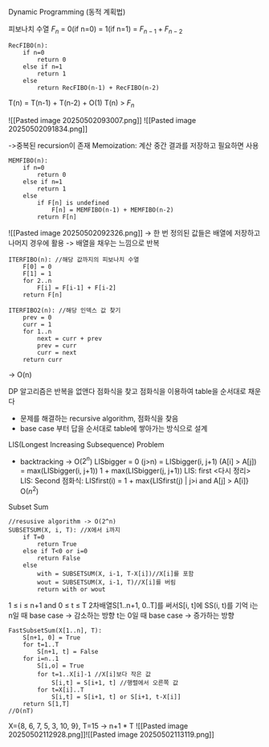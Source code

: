 
Dynamic Programming (동적 계획법)

피보나치 수열
$F_n$ = 0(if n=0)
	= 1(if n=1)
	= $F_{n-1} + F_{n-2}$

```
RecFIBO(n):
	if n=0
		return 0
	else if n=1
		return 1
	else 
		return RecFIBO(n-1) + RecFIBO(n-2)
```

T(n) = T(n-1) + T(n-2) + O(1)
T(n) > $F_n$

![[Pasted image 20250502093007.png]]
![[Pasted image 20250502091834.png]]

->중복된 recursion이 존재
Memoization: 계산 중간 결과를 저장하고 필요하면 사용
```
MEMFIBO(n):
	if n=0
		return 0
	else if n=1
		return 1
	else 
		if F[n] is undefined
			F[n] = MEMFIBO(n-1) + MEMFIBO(n-2)
		return F[n]
```
![[Pasted image 20250502092326.png]]
-> 한 번 정의된 값들은 배열에 저장하고 나머지 경우에 활용
-> 배열을 채우는 느낌으로 반복
```
ITERFIBO(n): //해당 값까지의 피보나치 수열
	F[0] = 0
	F[1] = 1
	for 2..n
		F[i] = F[i-1] + F[i-2]
	return F[n]
```
```
ITERFIBO2(n): //해당 인덱스 값 찾기
	prev = 0
	curr = 1
	for 1..n
		next = curr + prev
		prev = curr
		curr = next
	return curr
```
-> O(n)

DP 알고리즘은 반복을 없앤다
점화식을 찾고 점화식을 이용하여 table을 순서대로 채운다
- 문제를 해결하는 recursive algorithm, 점화식을 찾음
- base case 부터 답을 순서대로 table에 쌓아가는 방식으로 설계

LIS(Longest Increasing Subsequence) Problem
- backtracking -> O($2^n$)
LISbigger = 0 (j>n)
		= LISbigger(i, j+1) (A[i] > A[j])
		= max(LISbigger(i, j+1))
		 1 + max(LISbigger(j, j+1))
LIS: first
<다시 정리>
LIS: Second
점화식: LISfirst(i) = 1 + max{LISfirst(j) | j>i and A[j] > A[i]}
O($n^2$)

Subset Sum
```
//resusive algorithm -> O(2^n)
SUBSETSUM(X, i, T): //X에서 i까지
	if T=0
		return True
	else if T<0 or i=0
		return False
	else
		with = SUBSETSUM(X, i-1, T-X[i])//X[i]를 포함
		wout = SUBSETSUM(X, i-1, T)//X[i]를 버림
		return with or wout
```
1 ≤ i ≤ n+1 and 0 ≤ t ≤ T
2차배열S[1..n+1, 0..T]를 써서S[i, t]에 SS(i, t)를 기억
i는 n일 때 base case -> 감소하는 방향
t는 0일 때 base case -> 증가하는 방향
```
FastSubsetSum(X[1..n], T):
	S[n+1, 0] = True
	for t=1..T
		S[n+1, t] = False
	for i=n..1
		S[i,o] = True
		for t=1..X[i]-1 //X[i]보다 작은 값
			S[i,t] = S[i+1, t] //행렬에서 오른쪽 값
		for t=X[i]..T
			S[i,t] = S[i+1, t] or S[i+1, t-X[i]]
	return S[1,T]
//O(nT)
```

X={8, 6, 7, 5, 3, 10, 9}, T=15 -> n+1 \* T
![[Pasted image 20250502112928.png]]![[Pasted image 20250502113119.png]]
